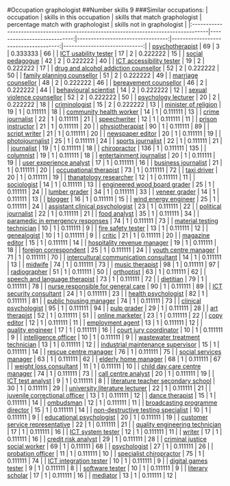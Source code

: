 #Occupation graphologist
##Number skills 9
###Similar occupations:
| occupation                                                                          |   skills in this occupation |   skills that match graphologist |   percentage match with graphologist |   skills not in graphologist |
|:------------------------------------------------------------------------------------|----------------------------:|---------------------------------:|-------------------------------------:|-----------------------------:|
| [psychotherapist](psychotherapist.md)                                               |                          69 |                                3 |                             0.333333 |                           66 |
| [ICT usability tester](ICT_usability_tester.md)                                     |                          17 |                                2 |                             0.222222 |                           15 |
| [social pedagogue](social_pedagogue.md)                                             |                          42 |                                2 |                             0.222222 |                           40 |
| [ICT accessibility tester](ICT_accessibility_tester.md)                             |                          19 |                                2 |                             0.222222 |                           17 |
| [drug and alcohol addiction counsellor](drug_and_alcohol_addiction_counsellor.md)   |                          52 |                                2 |                             0.222222 |                           50 |
| [family planning counsellor](family_planning_counsellor.md)                         |                          51 |                                2 |                             0.222222 |                           49 |
| [marriage counsellor](marriage_counsellor.md)                                       |                          48 |                                2 |                             0.222222 |                           46 |
| [bereavement counsellor](bereavement_counsellor.md)                                 |                          46 |                                2 |                             0.222222 |                           44 |
| [behavioural scientist](behavioural_scientist.md)                                   |                          14 |                                2 |                             0.222222 |                           12 |
| [sexual violence counsellor](sexual_violence_counsellor.md)                         |                          52 |                                2 |                             0.222222 |                           50 |
| [psychology lecturer](psychology_lecturer.md)                                       |                          20 |                                2 |                             0.222222 |                           18 |
| [criminologist](criminologist.md)                                                   |                          15 |                                2 |                             0.222222 |                           13 |
| [minister of religion](minister_of_religion.md)                                     |                          19 |                                1 |                             0.111111 |                           18 |
| [community health worker](community_health_worker.md)                               |                          14 |                                1 |                             0.111111 |                           13 |
| [crime journalist](crime_journalist.md)                                             |                          22 |                                1 |                             0.111111 |                           21 |
| [speechwriter](speechwriter.md)                                                     |                          12 |                                1 |                             0.111111 |                           11 |
| [prison instructor](prison_instructor.md)                                           |                          21 |                                1 |                             0.111111 |                           20 |
| [physiotherapist](physiotherapist.md)                                               |                          90 |                                1 |                             0.111111 |                           89 |
| [script writer](script_writer.md)                                                   |                          21 |                                1 |                             0.111111 |                           20 |
| [newspaper editor](newspaper_editor.md)                                             |                          20 |                                1 |                             0.111111 |                           19 |
| [photojournalist](photojournalist.md)                                               |                          25 |                                1 |                             0.111111 |                           24 |
| [sports journalist](sports_journalist.md)                                           |                          22 |                                1 |                             0.111111 |                           21 |
| [journalist](journalist.md)                                                         |                          19 |                                1 |                             0.111111 |                           18 |
| [chiropractor](chiropractor.md)                                                     |                         136 |                                1 |                             0.111111 |                          135 |
| [columnist](columnist.md)                                                           |                          19 |                                1 |                             0.111111 |                           18 |
| [entertainment journalist](entertainment_journalist.md)                             |                          20 |                                1 |                             0.111111 |                           19 |
| [user experience analyst](user_experience_analyst.md)                               |                          17 |                                1 |                             0.111111 |                           16 |
| [business journalist](business_journalist.md)                                       |                          21 |                                1 |                             0.111111 |                           20 |
| [occupational therapist](occupational_therapist.md)                                 |                          73 |                                1 |                             0.111111 |                           72 |
| [taxi driver](taxi_driver.md)                                                       |                          20 |                                1 |                             0.111111 |                           19 |
| [thanatology researcher](thanatology_researcher.md)                                 |                          12 |                                1 |                             0.111111 |                           11 |
| [sociologist](sociologist.md)                                                       |                          14 |                                1 |                             0.111111 |                           13 |
| [engineered wood board grader](engineered_wood_board_grader.md)                     |                          25 |                                1 |                             0.111111 |                           24 |
| [lumber grader](lumber_grader.md)                                                   |                          34 |                                1 |                             0.111111 |                           33 |
| [veneer grader](veneer_grader.md)                                                   |                          14 |                                1 |                             0.111111 |                           13 |
| [blogger](blogger.md)                                                               |                          16 |                                1 |                             0.111111 |                           15 |
| [wind energy engineer](wind_energy_engineer.md)                                     |                          25 |                                1 |                             0.111111 |                           24 |
| [assistant clinical psychologist](assistant_clinical_psychologist.md)               |                          23 |                                1 |                             0.111111 |                           22 |
| [political journalist](political_journalist.md)                                     |                          22 |                                1 |                             0.111111 |                           21 |
| [food analyst](food_analyst.md)                                                     |                          35 |                                1 |                             0.111111 |                           34 |
| [paramedic in emergency responses](paramedic_in_emergency_responses.md)             |                          74 |                                1 |                             0.111111 |                           73 |
| [material testing technician](material_testing_technician.md)                       |                          10 |                                1 |                             0.111111 |                            9 |
| [fire safety tester](fire_safety_tester.md)                                         |                          13 |                                1 |                             0.111111 |                           12 |
| [genealogist](genealogist.md)                                                       |                          10 |                                1 |                             0.111111 |                            9 |
| [critic](critic.md)                                                                 |                          21 |                                1 |                             0.111111 |                           20 |
| [magazine editor](magazine_editor.md)                                               |                          15 |                                1 |                             0.111111 |                           14 |
| [hospitality revenue manager](hospitality_revenue_manager.md)                       |                          19 |                                1 |                             0.111111 |                           18 |
| [foreign correspondent](foreign_correspondent.md)                                   |                          25 |                                1 |                             0.111111 |                           24 |
| [youth centre manager](youth_centre_manager.md)                                     |                          71 |                                1 |                             0.111111 |                           70 |
| [intercultural communication consultant](intercultural_communication_consultant.md) |                          14 |                                1 |                             0.111111 |                           13 |
| [midwife](midwife.md)                                                               |                          74 |                                1 |                             0.111111 |                           73 |
| [music therapist](music_therapist.md)                                               |                          98 |                                1 |                             0.111111 |                           97 |
| [radiographer](radiographer.md)                                                     |                          51 |                                1 |                             0.111111 |                           50 |
| [orthoptist](orthoptist.md)                                                         |                          63 |                                1 |                             0.111111 |                           62 |
| [speech and language therapist](speech_and_language_therapist.md)                   |                          73 |                                1 |                             0.111111 |                           72 |
| [dietitian](dietitian.md)                                                           |                          79 |                                1 |                             0.111111 |                           78 |
| [nurse responsible for general care](nurse_responsible_for_general_care.md)         |                          90 |                                1 |                             0.111111 |                           89 |
| [ICT security consultant](ICT_security_consultant.md)                               |                          24 |                                1 |                             0.111111 |                           23 |
| [health psychologist](health_psychologist.md)                                       |                          82 |                                1 |                             0.111111 |                           81 |
| [public housing manager](public_housing_manager.md)                                 |                          74 |                                1 |                             0.111111 |                           73 |
| [clinical psychologist](clinical_psychologist.md)                                   |                          95 |                                1 |                             0.111111 |                           94 |
| [pulp grader](pulp_grader.md)                                                       |                          29 |                                1 |                             0.111111 |                           28 |
| [art therapist](art_therapist.md)                                                   |                          52 |                                1 |                             0.111111 |                           51 |
| [online marketer](online_marketer.md)                                               |                          23 |                                1 |                             0.111111 |                           22 |
| [copy editor](copy_editor.md)                                                       |                          12 |                                1 |                             0.111111 |                           11 |
| [employment agent](employment_agent.md)                                             |                          13 |                                1 |                             0.111111 |                           12 |
| [quality engineer](quality_engineer.md)                                             |                          17 |                                1 |                             0.111111 |                           16 |
| [court jury coordinator](court_jury_coordinator.md)                                 |                          10 |                                1 |                             0.111111 |                            9 |
| [intelligence officer](intelligence_officer.md)                                     |                          10 |                                1 |                             0.111111 |                            9 |
| [wastewater treatment technician](wastewater_treatment_technician.md)               |                          13 |                                1 |                             0.111111 |                           12 |
| [industrial maintenance supervisor](industrial_maintenance_supervisor.md)           |                          15 |                                1 |                             0.111111 |                           14 |
| [rescue centre manager](rescue_centre_manager.md)                                   |                          76 |                                1 |                             0.111111 |                           75 |
| [social services manager](social_services_manager.md)                               |                          63 |                                1 |                             0.111111 |                           62 |
| [elderly home manager](elderly_home_manager.md)                                     |                          68 |                                1 |                             0.111111 |                           67 |
| [weight loss consultant](weight_loss_consultant.md)                                 |                          11 |                                1 |                             0.111111 |                           10 |
| [child day care centre manager](child_day_care_centre_manager.md)                   |                          74 |                                1 |                             0.111111 |                           73 |
| [call centre analyst](call_centre_analyst.md)                                       |                          20 |                                1 |                             0.111111 |                           19 |
| [ICT test analyst](ICT_test_analyst.md)                                             |                           9 |                                1 |                             0.111111 |                            8 |
| [literature teacher secondary school](literature_teacher_secondary_school.md)       |                          30 |                                1 |                             0.111111 |                           29 |
| [university literature lecturer](university_literature_lecturer.md)                 |                          22 |                                1 |                             0.111111 |                           21 |
| [juvenile correctional officer](juvenile_correctional_officer.md)                   |                          13 |                                1 |                             0.111111 |                           12 |
| [dance therapist](dance_therapist.md)                                               |                          15 |                                1 |                             0.111111 |                           14 |
| [ombudsman](ombudsman.md)                                                           |                          12 |                                1 |                             0.111111 |                           11 |
| [broadcasting programme director](broadcasting_programme_director.md)               |                          15 |                                1 |                             0.111111 |                           14 |
| [non-destructive testing specialist](non-destructive_testing_specialist.md)         |                          10 |                                1 |                             0.111111 |                            9 |
| [educational psychologist](educational_psychologist.md)                             |                          20 |                                1 |                             0.111111 |                           19 |
| [customer service representative](customer_service_representative.md)               |                          22 |                                1 |                             0.111111 |                           21 |
| [quality engineering technician](quality_engineering_technician.md)                 |                          17 |                                1 |                             0.111111 |                           16 |
| [ICT system tester](ICT_system_tester.md)                                           |                          12 |                                1 |                             0.111111 |                           11 |
| [writer](writer.md)                                                                 |                          17 |                                1 |                             0.111111 |                           16 |
| [credit risk analyst](credit_risk_analyst.md)                                       |                          29 |                                1 |                             0.111111 |                           28 |
| [criminal justice social worker](criminal_justice_social_worker.md)                 |                          69 |                                1 |                             0.111111 |                           68 |
| [psychologist](psychologist.md)                                                     |                          27 |                                1 |                             0.111111 |                           26 |
| [probation officer](probation_officer.md)                                           |                          11 |                                1 |                             0.111111 |                           10 |
| [specialist chiropractor](specialist_chiropractor.md)                               |                          75 |                                1 |                             0.111111 |                           74 |
| [ICT integration tester](ICT_integration_tester.md)                                 |                          10 |                                1 |                             0.111111 |                            9 |
| [digital games tester](digital_games_tester.md)                                     |                           9 |                                1 |                             0.111111 |                            8 |
| [software tester](software_tester.md)                                               |                          10 |                                1 |                             0.111111 |                            9 |
| [literary scholar](literary_scholar.md)                                             |                          17 |                                1 |                             0.111111 |                           16 |
| [mediator](mediator.md)                                                             |                          13 |                                1 |                             0.111111 |                           12 |
